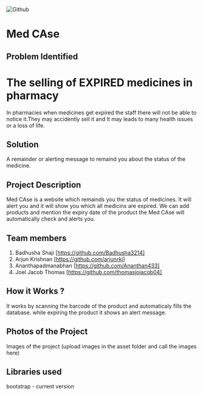 ![Github](https://user-images.githubusercontent.com/53377403/216769718-9ff5080e-9797-4284-9fd7-95d264ea1460.jpeg)


# Med CAse

## Problem Identified 
# The selling of EXPIRED medicines in pharmacy
In pharmacies when medicines get expired the staff there will not be able to notice it.They may accidently sell it and 
It may leads to many health issues or a loss of life.
<br>

## Solution 
A remainder or alerting message to remaind you about the status of the medicine.
<br>

## Project Description 
Med CAse is a website which remainds you the status of medicines.
It  will alert you and it will show you which all medicins are expired.
We can add products and mention the expiry date of the product the Med CAse will automatically check and alerts you. 
<br>

## Team members

1. Badhusha Shaji [https://github.com/Badhusha3214]
2. Arjun Krishnan [https://github.com/arjunrkj]
3. Ananthapadmanabhan [https://github.com/Ananthan433]
4. Joel Jacob Thomas [https://github.com/thomasjojacob04]


<!-- ## Link to product walkthrough
<a href="https://www.youtube.com/watch?v=cbzObD3_JeA" target="_blank" ><img src="https://github.com/Noel6161131110/OpenAI_Saturday_Hack_Night/blob/main/Youtube_logo_PNG7.png" width="300" height="150" ></a> -->
## How it Works ?
It works by scanning the barcode of the product and automaticaly fills the database.
while expiring the product it shows an alert message.

## Photos of the Project
Images of the project (upload images in the asset folder and call the images here)

## Libraries used
bootstrap - current version
